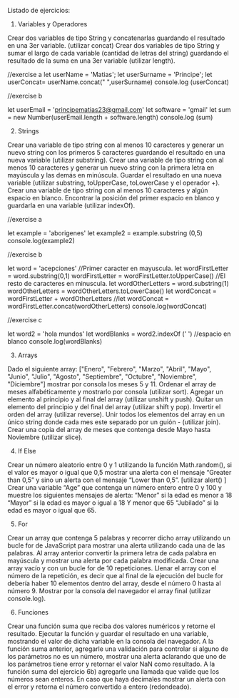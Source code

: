 Listado de ejercicios:

1. Variables y Operadores

Crear dos variables de tipo String y concatenarlas guardando el resultado en una 3er variable. (utilizar concat)
Crear dos variables de tipo String y sumar el largo de cada variable (cantidad de letras del string) guardando el resultado de la suma en una 3er variable (utilizar length).

//exercise a
let userName = 'Matias';
let userSurname = 'Principe';
let userConcat= userName.concat(" ",userSurname)
console.log (userConcat)

//exercise b

let userEmail = 'principematias23@gmail.com'
let software = 'gmail'
let sum = new Number(userEmail.length + software.length)
console.log (sum)

2. Strings

Crear una variable de tipo string con al menos 10 caracteres y generar un nuevo string con los primeros 5 caracteres guardando el resultado en una nueva variable (utilizar substring).
Crear una variable de tipo string con al menos 10 caracteres y generar un nuevo string con la primera letra en mayúscula y las demás en minúscula. Guardar el resultado en una nueva variable (utilizar substring, toUpperCase, toLowerCase y el operador +).
Crear una variable de tipo string con al menos 10 caracteres y algún espacio en blanco. Encontrar la posición del primer espacio en blanco y guardarla en una variable (utilizar indexOf).

//exercise a

let example = 'aborigenes'
let example2 = example.substring (0,5)
console.log(example2)

//exercise b

let word = 'acepciones'
//Primer caracter en mayuscula.
let wordFirstLetter = word.substring(0,1)
    wordFirstLetter = wordFirstLetter.toUpperCase()
//El resto de caracteres en minuscula.
let wordOtherLetters = word.substring(1)
    wordOtherLetters = wordOtherLetters.toLowerCase()
let wordConcat = wordFirstLetter + wordOtherLetters //let wordConcat = wordFirstLetter.concat(wordOtherLetters)
console.log(wordConcat)

//exercise c

let word2 = 'hola mundos'
let wordBlanks = word2.indexOf (' ') //espacio en blanco
console.log(wordBlanks)

3. Arrays

Dado el siguiente array: ["Enero", "Febrero", "Marzo", "Abril", "Mayo", "Junio", "Julio", "Agosto", "Septiembre", "Octubre", "Noviembre", "Diciembre"] mostrar por consola los meses 5 y 11.
Ordenar el array de meses alfabéticamente y mostrarlo por consola (utilizar sort).
Agregar un elemento al principio y al final del array (utilizar unshift y push).
Quitar un elemento del principio y del final del array (utilizar shift y pop).
Invertir el orden del array (utilizar reverse).
Unir todos los elementos del array en un único string donde cada mes este separado por un guión - (utilizar join).
Crear una copia del array de meses que contenga desde Mayo hasta Noviembre (utilizar slice).

4. If Else

Crear un número aleatorio entre 0 y 1 utilizando la función Math.random(), si el valor es mayor o igual que 0,5 mostrar una alerta con el mensaje “Greater than 0,5” y sino un alerta con el mensaje “Lower than 0,5”. [utilizar alert() ]
Crear una variable “Age” que contenga un número entero entre 0 y 100 y muestre los siguientes mensajes de alerta:
“Menor” si la edad es menor a 18
“Mayor” si la edad es mayor o igual a 18 Y menor que 65
“Jubilado” si la edad es mayor o igual que 65.

5. For

Crear un array que contenga 5 palabras y recorrer dicho array utilizando un bucle for de JavaScript para mostrar una alerta utilizando cada una de las palabras.
Al array anterior convertir la primera letra de cada palabra en mayúscula y mostrar una alerta por cada palabra modificada.
Crear una array vacío y con un bucle for de 10 repeticiones. Llenar el array con el número de la repetición, es decir que al final de la ejecución del bucle for debería haber 10 elementos dentro del array, desde el número 0 hasta al número 9. Mostrar por la consola del navegador el array final (utilizar console.log).

6. Funciones

Crear una función suma que reciba dos valores numéricos y retorne el resultado. Ejecutar la función y guardar el resultado en una variable, mostrando el valor de dicha variable en la consola del navegador.
A la función suma anterior, agregarle una validación para controlar si alguno de los parámetros no es un número, mostrar una alerta aclarando que uno de los parámetros tiene error y retornar el valor NaN como resultado.
A la función suma del ejercicio 6b) agregarle una llamada que valide que los números sean enteros. En caso que haya decimales mostrar un alerta con el error y retorna el número convertido a entero (redondeado).